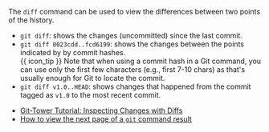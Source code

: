 The `diff` command can be used to view the differences between two points of the history.

* `git diff`: shows the changes (uncommitted) since the last commit.
* `git diff 0023cdd..fcd6199`: shows the changes between the points indicated by by commit hashes.<br>
  {{ icon_tip }} Note that when using a commit hash in a Git command, you can use only the first few characters (e.g., first 7-10 chars) as that's usually enough for Git to locate the commit.
* `git diff v1.0..HEAD`: shows changes that happened from the commit tagged as `v1.0` to the most recent commit.

<panel header="{{ icon_resource }} Resources" expanded>

* [Git-Tower Tutorial: Inspecting Changes with Diffs](https://www.git-tower.com/learn/git/ebook/en/command-line/advanced-topics/diffs)
* [How to view the next page of a `git` command result](https://stackoverflow.com/questions/8640838/how-do-i-navigate-in-the-results-of-diff)

</panel>